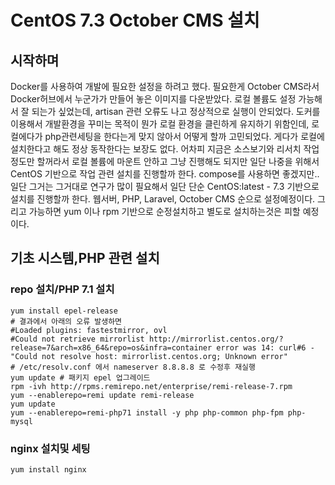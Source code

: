 CentOS 7.3 October CMS 설치
=========================

시작하며
--------
Docker를 사용하여 개발에 필요한 설정을 하려고 했다.
필요한게 October CMS라서 Docker허브에서 누군가가 만들어 놓은 이미지를 다운받았다.
로컬 볼륨도 설정 가능해서 잘 되는가 싶었는데, artisan 관련 오류도 나고 정상적으로 실행이 안되었다.
도커를 이용해서 개발환경을 꾸미는 목적이 뭔가 로컬 환경을 클린하게 유지하기 위함인데, 로컬에다가 php관련세팅을 한다는게 맞지 않아서 어떻게 할까 고민되었다.
게다가 로컬에 설치한다고 해도 정상 동작한다는 보장도 없다.
어차피 지금은 소스보기와 리서치 작업 정도만 할꺼라서 로컬 볼륨에 마운트 안하고 그냥 진행해도 되지만 일단 나중을 위해서 CentOS 기반으로 작업 관련 설치를 진행할까 한다.
compose를 사용하면 좋겠지만.. 일단 그거는 그거대로 연구가 많이 필요해서 일단 단순 CentOS:latest - 7.3 기반으로 설치를 진행할까 한다.
웹서버, PHP, Laravel, October CMS 순으로 설정예정이다.
그리고 가능하면 yum 이나 rpm 기반으로 순정설치하고 별도로 설치하는것은 피할 예정이다.

기초 시스템,PHP 관련 설치
------------
### repo 설치/PHP 7.1 설치

    yum install epel-release
    # 결과에서 아래의 오류 발생하면
    #Loaded plugins: fastestmirror, ovl
    #Could not retrieve mirrorlist http://mirrorlist.centos.org/?release=7&arch=x86_64&repo=os&infra=container error was 14: curl#6 - "Could not resolve host: mirrorlist.centos.org; Unknown error"
    # /etc/resolv.conf 에서 nameserver 8.8.8.8 로 수정후 재실행
    yum update # 패키지 epel 업그레이드
    rpm -ivh http://rpms.remirepo.net/enterprise/remi-release-7.rpm
    yum --enablerepo=remi update remi-release
    yum update
    yum --enablerepo=remi-php71 install -y php php-common php-fpm php-mysql

### nginx 설치및 세팅
    yum install nginx
